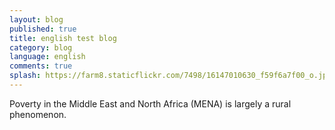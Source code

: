 ```yaml
---
layout: blog
published: true
title: english test blog
category: blog
language: english
comments: true
splash: https://farm8.staticflickr.com/7498/16147010630_f59f6a7f00_o.jpg
---
```


Poverty in the Middle East and North Africa (MENA) is largely a rural phenomenon.